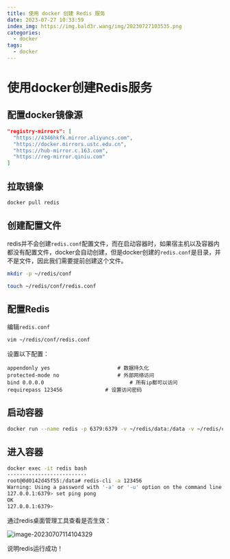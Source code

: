 ```yaml
---
title: 使用 docker 创建 Redis 服务
date: 2023-07-27 10:33:59
index_img: https://img.bald3r.wang/img/20230727103535.png
categories:
  - docker
tags:
  - docker
---
```

# 使用docker创建Redis服务

## 配置docker镜像源

```json
"registry-mirrors": [
  "https://4346hkfk.mirror.aliyuncs.com",
  "https://docker.mirrors.ustc.edu.cn",
  "https://hub-mirror.c.163.com",
  "https://reg-mirror.qiniu.com"
]
```

## 拉取镜像

```bash
docker pull redis
```

## 创建配置文件

redis并不会创建`redis.conf`配置文件，而在启动容器时，如果宿主机以及容器内都没有配置文件，docker会自动创建，但是docker创建的`redis.conf`是目录，并不是文件，因此我们需要提前创建这个文件。

```bash
mkdir -p ~/redis/conf

touch ~/redis/conf/redis.conf
```

## 配置Redis

编辑`redis.conf`

```bash
vim ~/redis/conf/redis.conf
```

设置以下配置：

```
appendonly yes 						# 数据持久化
protected-mode no					# 外部网络访问
bind 0.0.0.0							# 所有ip都可以访问
requirepass 123456				# 设置访问密码
```

## 启动容器

```bash
docker run --name redis -p 6379:6379 -v ~/redis/data:/data -v ~/redis/conf/redis.conf:/etc/redis/redis.conf -d redis:latest redis-server /etc/redis/redis.conf
```



## 进入容器

```bash
docker exec -it redis bash
--------------------------
root@0d0142d45f55:/data# redis-cli -a 123456
Warning: Using a password with '-a' or '-u' option on the command line interface may not be safe.
127.0.0.1:6379> set ping pong
OK
127.0.0.1:6379>
```

通过redis桌面管理工具查看是否生效：

![image-20230707114104329](https://img.bald3r.wang/img/image-20230707114104329.png)

说明redis运行成功！